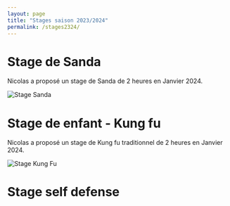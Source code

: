 ```yaml
---
layout: page
title: "Stages saison 2023/2024"
permalink: /stages2324/
---
```


# Stage de Sanda

Nicolas a proposé un stage de Sanda de 2 heures en Janvier 2024.

![Stage Sanda](https://drive.google.com/uc?export=view&id=1Lg6-LVTkgJAt02jxMRPnpGuwRxjmTWCq)

# Stage de enfant - Kung fu

Nicolas a proposé un stage de Kung fu traditionnel de 2 heures en Janvier 2024.

![Stage Kung Fu](https://drive.google.com/uc?export=view&id=1Lm12qlPCgqjL-y8RS4XHuMZEnpkfMVpS)

# Stage self defense

